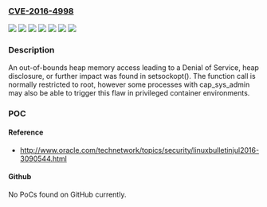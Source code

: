 ### [CVE-2016-4998](https://cve.mitre.org/cgi-bin/cvename.cgi?name=CVE-2016-4998)
![](https://img.shields.io/static/v1?label=Product&message=Red%20Hat%20Enterprise%20Linux%206&color=blue)
![](https://img.shields.io/static/v1?label=Product&message=Red%20Hat%20Enterprise%20Linux%207&color=blue)
![](https://img.shields.io/static/v1?label=Product&message=Red%20Hat%20Enterprise%20MRG%202&color=blue)
![](https://img.shields.io/static/v1?label=Version&message=!%200%3A2.6.32-642.13.1.el6%20&color=brighgreen)
![](https://img.shields.io/static/v1?label=Version&message=!%200%3A3.10.0-327.36.1.rt56.237.el7%20&color=brighgreen)
![](https://img.shields.io/static/v1?label=Version&message=!%201%3A3.10.0-327.rt56.197.el6rt%20&color=brighgreen)
![](https://img.shields.io/static/v1?label=Vulnerability&message=Heap-based%20Buffer%20Overflow&color=brighgreen)

### Description

An out-of-bounds heap memory access leading to a Denial of Service, heap disclosure, or further impact was found in setsockopt(). The function call is normally restricted to root, however some processes with cap_sys_admin may also be able to trigger this flaw in privileged container environments.

### POC

#### Reference
- http://www.oracle.com/technetwork/topics/security/linuxbulletinjul2016-3090544.html

#### Github
No PoCs found on GitHub currently.


